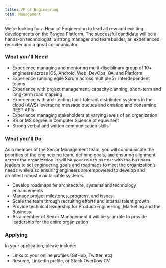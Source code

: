 ```yaml
---
title: VP of Engineering
team: Management
---
```


We’re looking for a Head of Engineering to lead all new and existing developments on the Pangea Platform.
The successful candidate will be a hands-on technologist, a strong manager and team builder, an experienced recruiter and a great communicator.

### What you'll Need
- Experience managing and mentoring multi-disciplinary group of 10+ engineers across iOS, Android, Web, DevOps, QA, and Platform
- Experience running Agile Scrum across multiple 5+ interdependent teams
- Experience with project management, capacity planning, short-term and long-term road mapping
- Experience with architecting fault-tolerant distributed systems in the cloud (AWS) leveraging message queues and creating and consuming REST APIs
- Experience managing stakeholders at varying levels of an organization
- BS or MS degree in Computer Science of equivalent
- Strong verbal and written communication skills

### What you'll Do

As a member of the Senior Management team, you will communicate the priorities of the engineering team, defining goals, and ensuring alignment across the organization. It will be your role to partner with the business leaders to set engineering goals and roadmaps to meet the organization’s needs while also ensuring engineers are empowered to develop and architect robust maintainable systems.

- Develop roadmaps for architecture, systems and technology enhancements
- Manage project milestones, progress, and issues
- Scale the team through recruiting efforts and internal talent growth
- Provide technical leadership for Product/Engineering, Marketing and the Business
- As a member of Senior Management it will be your role to provide leadership for the entire organization

### Applying
In your application, please include:

- Links to your online profiles (GitHub, Twitter, etc)
- Resume, LinkedIn profile, or Stack Overflow CV